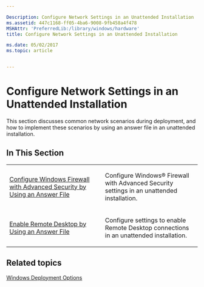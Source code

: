 ```yaml
---

Description: Configure Network Settings in an Unattended Installation
ms.assetid: 447c1168-ff05-4ba6-9008-9fb458a4f478
MSHAttr: 'PreferredLib:/library/windows/hardware'
title: Configure Network Settings in an Unattended Installation

ms.date: 05/02/2017
ms.topic: article


---
```


# Configure Network Settings in an Unattended Installation


This section discusses common network scenarios during deployment, and how to implement these scenarios by using an answer file in an unattended installation.

## <span id="In_This_Section"></span><span id="in_this_section"></span><span id="IN_THIS_SECTION"></span>In This Section


<table>
<colgroup>
<col width="50%" />
<col width="50%" />
</colgroup>
<tbody>
<tr class="odd">
<td align="left"><p><a href="configure-windows-firewall-with-advanced-security-by-using-an-answer-file.md" data-raw-source="[Configure Windows Firewall with Advanced Security by Using an Answer File](configure-windows-firewall-with-advanced-security-by-using-an-answer-file.md)">Configure Windows Firewall with Advanced Security by Using an Answer File</a></p></td>
<td align="left"><p>Configure Windows® Firewall with Advanced Security settings in an unattended installation.</p></td>
</tr>
<tr class="even">
<td align="left"><p><a href="enable-remote-desktop-by-using-an-answer-file.md" data-raw-source="[Enable Remote Desktop by Using an Answer File](enable-remote-desktop-by-using-an-answer-file.md)">Enable Remote Desktop by Using an Answer File</a></p></td>
<td align="left"><p>Configure settings to enable Remote Desktop connections in an unattended installation.</p></td>
</tr>
</tbody>
</table>

 

## <span id="related_topics"></span>Related topics


[Windows Deployment Options](windows-deployment-options.md)

 

 






